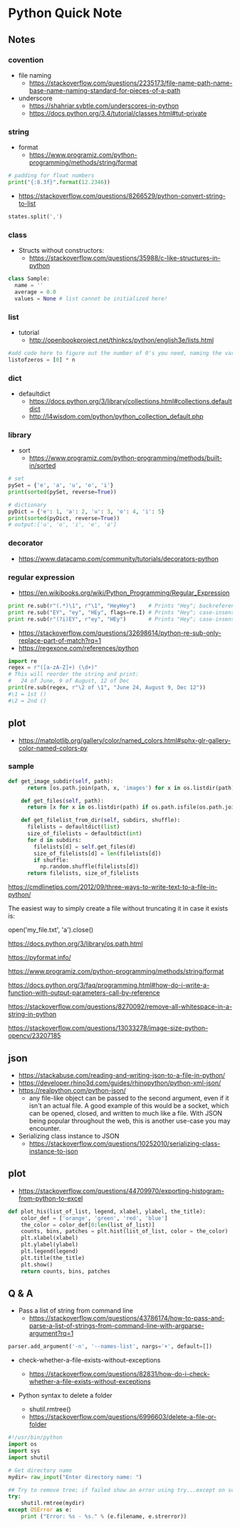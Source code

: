 Python Quick Note
===============

Notes
-----------

### covention 
+ file naming
  - https://stackoverflow.com/questions/2235173/file-name-path-name-base-name-naming-standard-for-pieces-of-a-path
+ underscore
  - https://shahriar.svbtle.com/underscores-in-python
  - https://docs.python.org/3.4/tutorial/classes.html#tut-private

### string
+ format
  - https://www.programiz.com/python-programming/methods/string/format
```python
# padding for float numbers
print("{:8.3f}".format(12.2346))
```
+ https://stackoverflow.com/questions/8266529/python-convert-string-to-list
```python
states.split(',')
```

### class

+ Structs without constructors:
  - https://stackoverflow.com/questions/35988/c-like-structures-in-python  

```python
class Sample:
  name = ''
  average = 0.0
  values = None # list cannot be initialized here!
```

### list
+ tutorial 
  - http://openbookproject.net/thinkcs/python/english3e/lists.html
```python
#add code here to figure out the number of 0's you need, naming the variable n.
listofzeros = [0] * n
```
### dict
+ defaultdict
  - https://docs.python.org/3/library/collections.html#collections.defaultdict
  - http://l4wisdom.com/python/python_collection_default.php

### library
+ sort
  - https://www.programiz.com/python-programming/methods/built-in/sorted
```python
# set
pySet = {'e', 'a', 'u', 'o', 'i'}
print(sorted(pySet, reverse=True))

# dictionary
pyDict = {'e': 1, 'a': 2, 'u': 3, 'o': 4, 'i': 5}
print(sorted(pyDict, reverse=True))
# output:['u', 'o', 'i', 'e', 'a']
```
### decorator
+ https://www.datacamp.com/community/tutorials/decorators-python

### regular expression
+ https://en.wikibooks.org/wiki/Python_Programming/Regular_Expression
```python
print re.sub(r"(.*)\1", r"\1", "HeyHey")    # Prints "Hey"; backreference
print re.sub("EY", "ey", "HEy", flags=re.I) # Prints "Hey"; case-insensitive sub
print re.sub(r"(?i)EY", r"ey", "HEy")       # Prints "Hey"; case-insensitive sub
```
+ https://stackoverflow.com/questions/32698614/python-re-sub-only-replace-part-of-match?rq=1
+ https://regexone.com/references/python
```python
import re
regex = r"([a-zA-Z]+) (\d+)"
# This will reorder the string and print:
#   24 of June, 9 of August, 12 of Dec
print(re.sub(regex, r"\2 of \1", "June 24, August 9, Dec 12"))
#\1 = 1st ()
#\2 = 2nd ()
```
plot
---
+ https://matplotlib.org/gallery/color/named_colors.html#sphx-glr-gallery-color-named-colors-py

### sample
```python
def get_image_subdir(self, path):
      return [os.path.join(path, x, 'images') for x in os.listdir(path) if os.path.isdir(os.path.join(path, x))]

    def get_files(self, path):
      return [x for x in os.listdir(path) if os.path.isfile(os.path.join(path, x))]

    def get_filelist_from_dir(self, subdirs, shuffle):
      filelists = defaultdict(list)
      size_of_filelists = defaultdict(int)
      for d in subdirs:
        filelists[d] = self.get_files(d)
        size_of_filelists[d] = len(filelists[d])
        if shuffle:
          np.random.shuffle(filelists[d])
      return filelists, size_of_filelists
```

https://cmdlinetips.com/2012/09/three-ways-to-write-text-to-a-file-in-python/


The easiest way to simply create a file without truncating it in case it exists is:

open('my_file.txt', 'a').close()

https://docs.python.org/3/library/os.path.html


https://pyformat.info/

https://www.programiz.com/python-programming/methods/string/format


https://docs.python.org/3/faq/programming.html#how-do-i-write-a-function-with-output-parameters-call-by-reference


https://stackoverflow.com/questions/8270092/remove-all-whitespace-in-a-string-in-python


https://stackoverflow.com/questions/13033278/image-size-python-opencv/23207185

json
----
+ https://stackabuse.com/reading-and-writing-json-to-a-file-in-python/
+ https://developer.rhino3d.com/guides/rhinopython/python-xml-json/
+ https://realpython.com/python-json/
  - any file-like object can be passed to the second argument, even if it isn't an actual file. A good example of this would be a socket, which can be opened, closed, and written to much like a file. With JSON being popular throughout the web, this is another use-case you may encounter.
+ Serializing class instance to JSON
  - https://stackoverflow.com/questions/10252010/serializing-class-instance-to-json
  
plot
---
+ https://stackoverflow.com/questions/44709970/exporting-histogram-from-python-to-excel
```python
def plot_his(list_of_list, legend, xlabel, ylabel, the_title):
    color_def = ['orange', 'green', 'red', 'blue']
    the_color = color_def[0:len(list_of_list)]
    counts, bins, patches = plt.hist(list_of_list, color = the_color)
    plt.xlabel(xlabel)
    plt.ylabel(ylabel)
    plt.legend(legend)
    plt.title(the_title)
    plt.show()
    return counts, bins, patches
```

Q & A
-----------

+ Pass a list of string from command line
  - https://stackoverflow.com/questions/43786174/how-to-pass-and-parse-a-list-of-strings-from-command-line-with-argparse-argument?rq=1
```python
parser.add_argument('-n', '--names-list', nargs='+', default=[])
```
+ check-whether-a-file-exists-without-exceptions
  - https://stackoverflow.com/questions/82831/how-do-i-check-whether-a-file-exists-without-exceptions

+ Python syntax to delete a folder
  - shutil.rmtree()
  - https://stackoverflow.com/questions/6996603/delete-a-file-or-folder

```python
#!/usr/bin/python
import os
import sys
import shutil

# Get directory name
mydir= raw_input("Enter directory name: ")

## Try to remove tree; if failed show an error using try...except on screen
try:
    shutil.rmtree(mydir)
except OSError as e:
    print ("Error: %s - %s." % (e.filename, e.strerror))
```




